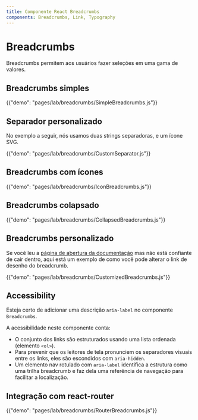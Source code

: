 ```yaml
---
title: Componente React Breadcrumbs
components: Breadcrumbs, Link, Typography
---
```

# Breadcrumbs

<p class="description">Breadcrumbs permitem aos usuários fazer seleções em uma gama de valores.</p>

## Breadcrumbs simples

{{"demo": "pages/lab/breadcrumbs/SimpleBreadcrumbs.js"}}

## Separador personalizado

No exemplo a seguir, nós usamos duas strings separadoras, e um ícone SVG.

{{"demo": "pages/lab/breadcrumbs/CustomSeparator.js"}}

## Breadcrumbs com ícones

{{"demo": "pages/lab/breadcrumbs/IconBreadcrumbs.js"}}

## Breadcrumbs colapsado

{{"demo": "pages/lab/breadcrumbs/CollapsedBreadcrumbs.js"}}

## Breadcrumbs personalizado

Se você leu a [página de abertura da documentação](/customization/overrides/) mas não está confiante de cair dentro, aqui está um exemplo de como você pode alterar o link de desenho do breadcrumb.

{{"demo": "pages/lab/breadcrumbs/CustomizedBreadcrumbs.js"}}

## Accessibility

Esteja certo de adicionar uma descrição `aria-label` no componente `Breadcrumbs`.

A acessibilidade neste componente conta:

- O conjunto dos links são estruturados usando uma lista ordenada (elemento `<ol>`).
- Para prevenir que os leitores de tela pronunciem os separadores visuais entre os links, eles são escondidos com `aria-hidden`.
- Um elemento nav rotulado com `aria-label` identifica a estrutura como uma trilha breadcrumb e faz dela uma referência de navegação para facilitar a localização.

## Integração com react-router

{{"demo": "pages/lab/breadcrumbs/RouterBreadcrumbs.js"}}